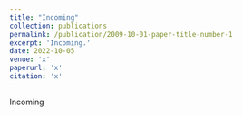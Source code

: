 ```yaml
---
title: "Incoming"
collection: publications
permalink: /publication/2009-10-01-paper-title-number-1
excerpt: 'Incoming.'
date: 2022-10-05
venue: 'x'
paperurl: 'x'
citation: 'x'
---
```

Incoming

